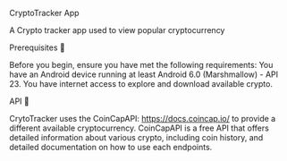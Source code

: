 CryptoTracker App

A Crypto tracker app used to view popular cryptocurrency 


Prerequisites 🎯

Before you begin, ensure you have met the following requirements:
You have an Android device running at least Android 6.0 (Marshmallow) - API 23.
You have internet access to explore and download available crypto.


API 🔗

CrytoTracker uses the CoinCapAPI: https://docs.coincap.io/ to provide a different available cryptocurrency.
CoinCapAPI is a free API that offers detailed information about various crypto, including coin history, and detailed documentation on how to use each endpoints.
